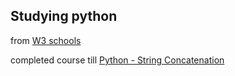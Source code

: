 ##  Studying python
from  [W3 schools](https://www.w3schools.com/python/default.asp)

completed course till [Python - String Concatenation](https://www.w3schools.com/python/python_strings_concatenate.asp)